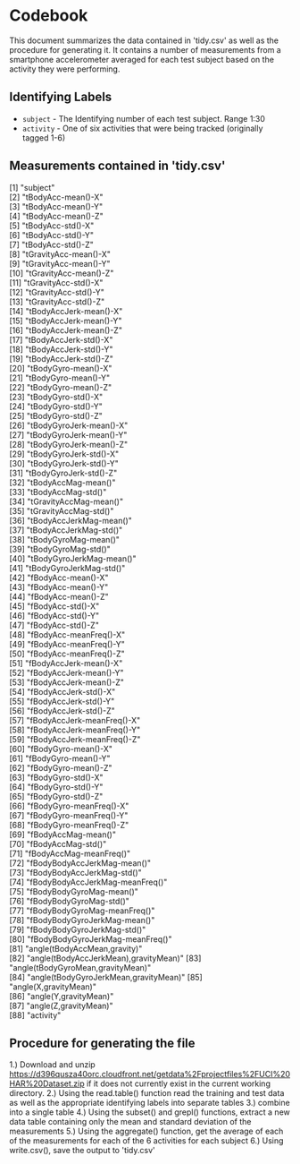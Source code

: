 # Codebook
This document summarizes the data contained in 'tidy.csv' as well
as the procedure for generating it.
It contains a number of measurements from a smartphone accelerometer averaged
for each test subject based on the activity they were performing.
## Identifying Labels
* `subject` - The Identifying number of each test subject. Range 1:30
* `activity` - One of six activities that were being tracked (originally tagged 1-6)

## Measurements contained in 'tidy.csv'
 [1] "subject"                             
 [2] "tBodyAcc-mean()-X"                   
 [3] "tBodyAcc-mean()-Y"                   
 [4] "tBodyAcc-mean()-Z"                   
 [5] "tBodyAcc-std()-X"                    
 [6] "tBodyAcc-std()-Y"                    
 [7] "tBodyAcc-std()-Z"                    
 [8] "tGravityAcc-mean()-X"                
 [9] "tGravityAcc-mean()-Y"                
[10] "tGravityAcc-mean()-Z"                
[11] "tGravityAcc-std()-X"                 
[12] "tGravityAcc-std()-Y"                 
[13] "tGravityAcc-std()-Z"                 
[14] "tBodyAccJerk-mean()-X"               
[15] "tBodyAccJerk-mean()-Y"               
[16] "tBodyAccJerk-mean()-Z"               
[17] "tBodyAccJerk-std()-X"                
[18] "tBodyAccJerk-std()-Y"                
[19] "tBodyAccJerk-std()-Z"                
[20] "tBodyGyro-mean()-X"                  
[21] "tBodyGyro-mean()-Y"                  
[22] "tBodyGyro-mean()-Z"                  
[23] "tBodyGyro-std()-X"                   
[24] "tBodyGyro-std()-Y"                   
[25] "tBodyGyro-std()-Z"                   
[26] "tBodyGyroJerk-mean()-X"              
[27] "tBodyGyroJerk-mean()-Y"              
[28] "tBodyGyroJerk-mean()-Z"              
[29] "tBodyGyroJerk-std()-X"               
[30] "tBodyGyroJerk-std()-Y"               
[31] "tBodyGyroJerk-std()-Z"               
[32] "tBodyAccMag-mean()"                  
[33] "tBodyAccMag-std()"                   
[34] "tGravityAccMag-mean()"               
[35] "tGravityAccMag-std()"                
[36] "tBodyAccJerkMag-mean()"              
[37] "tBodyAccJerkMag-std()"               
[38] "tBodyGyroMag-mean()"                 
[39] "tBodyGyroMag-std()"                  
[40] "tBodyGyroJerkMag-mean()"             
[41] "tBodyGyroJerkMag-std()"              
[42] "fBodyAcc-mean()-X"                   
[43] "fBodyAcc-mean()-Y"                   
[44] "fBodyAcc-mean()-Z"                   
[45] "fBodyAcc-std()-X"                    
[46] "fBodyAcc-std()-Y"                    
[47] "fBodyAcc-std()-Z"                    
[48] "fBodyAcc-meanFreq()-X"               
[49] "fBodyAcc-meanFreq()-Y"               
[50] "fBodyAcc-meanFreq()-Z"               
[51] "fBodyAccJerk-mean()-X"               
[52] "fBodyAccJerk-mean()-Y"               
[53] "fBodyAccJerk-mean()-Z"               
[54] "fBodyAccJerk-std()-X"                
[55] "fBodyAccJerk-std()-Y"                
[56] "fBodyAccJerk-std()-Z"                
[57] "fBodyAccJerk-meanFreq()-X"           
[58] "fBodyAccJerk-meanFreq()-Y"           
[59] "fBodyAccJerk-meanFreq()-Z"           
[60] "fBodyGyro-mean()-X"                  
[61] "fBodyGyro-mean()-Y"                  
[62] "fBodyGyro-mean()-Z"                  
[63] "fBodyGyro-std()-X"                   
[64] "fBodyGyro-std()-Y"                   
[65] "fBodyGyro-std()-Z"                   
[66] "fBodyGyro-meanFreq()-X"              
[67] "fBodyGyro-meanFreq()-Y"              
[68] "fBodyGyro-meanFreq()-Z"              
[69] "fBodyAccMag-mean()"                  
[70] "fBodyAccMag-std()"                   
[71] "fBodyAccMag-meanFreq()"              
[72] "fBodyBodyAccJerkMag-mean()"          
[73] "fBodyBodyAccJerkMag-std()"           
[74] "fBodyBodyAccJerkMag-meanFreq()"      
[75] "fBodyBodyGyroMag-mean()"             
[76] "fBodyBodyGyroMag-std()"              
[77] "fBodyBodyGyroMag-meanFreq()"         
[78] "fBodyBodyGyroJerkMag-mean()"         
[79] "fBodyBodyGyroJerkMag-std()"          
[80] "fBodyBodyGyroJerkMag-meanFreq()"     
[81] "angle(tBodyAccMean,gravity)"         
[82] "angle(tBodyAccJerkMean),gravityMean)"
[83] "angle(tBodyGyroMean,gravityMean)"    
[84] "angle(tBodyGyroJerkMean,gravityMean)"
[85] "angle(X,gravityMean)"                
[86] "angle(Y,gravityMean)"                
[87] "angle(Z,gravityMean)"                
[88] "activity"  

## Procedure for generating the file

1.) Download and unzip https://d396qusza40orc.cloudfront.net/getdata%2Fprojectfiles%2FUCI%20HAR%20Dataset.zip
if it does not currently exist in the current working directory.
2.) Using the read.table() function read the training and test data as well as 
the appropriate identifying labels into separate tables
3.) combine into a single table
4.) Using the subset() and grepl() functions, extract a new data table containing
only the mean and standard deviation of the measurements
5.) Using the aggregate() function, get the average of each of the measurements
    for each of the 6 activities for each subject
6.) Using write.csv(), save the output to 'tidy.csv'
